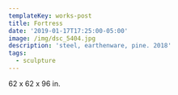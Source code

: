 ```yaml
---
templateKey: works-post
title: Fortress
date: '2019-01-17T17:25:00-05:00'
image: /img/dsc_5404.jpg
description: 'steel, earthenware, pine. 2018'
tags:
  - sculpture
---
```

62 x 62 x 96 in.
